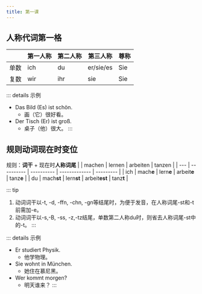```yaml
---
title: 第一课
---
```


## 人称代词第一格
|      | 第一人称 | 第二人称 | 第三人称  | 尊称 |
| ---- | -------- | -------- | --------- | ---- |
| 单数 | ich      | du       | er/sie/es | Sie  |
| 复数 | wir      | ihr      | sie       | Sie  |

::: details 示例
* Das Bild (Es) ist schön.
  * 画（它）很好看。
* Der Tisch (Er) ist groß.
  * 桌子（他）很大。
:::

## 规则动词现在时变位
规则：**词干** + 现在时**人称词尾**
|     | machen     | lernen     | arbeiten      | tanzen    |
| --- | ---------- | ---------- | ------------- | --------- |
| ich | mach**e**  | lern**e**  | arbeit**e**   | tanz**e** |
| du  | mach**st** | lern**st** | arbeit**est** | tanz**t** |

::: tip
1. 动词词干以-t, -d, -ffn, -chn, -gn等结尾时，为便于发音，在人称词尾-st和-t前需加-e。
2. 动词词干以-s,-B, -ss, -z,-tz结尾，单数第二人称du时，则省去人称词尾-st中的-t。
:::

::: details 示例
* Er studiert Physik.
  * 他学物理。
* Sie wohnt in München.
  * 她住在慕尼黑。
* Wer kommt morgen?
  * 明天谁来？
:::